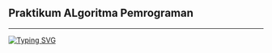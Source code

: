 ## Praktikum ALgoritma Pemrograman
---
<a href="https://git.io/typing-svg"><img src="https://readme-typing-svg.demolab.com?font=UNISPACE&weight=100&size=50&duration=2000&pause=1000&color=00FFFF&vCenter=true&random=false&width=1000&height=100&lines=Hi!;Welcome+to+My+Repository" alt="Typing SVG" /></a>
